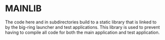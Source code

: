 # MAINLIB

The code here and in subdirectories build to a static library that is linked
to by the big-ring launcher and test applications.
This library is used to prevent having to compile all code for both the
main application and test application.
